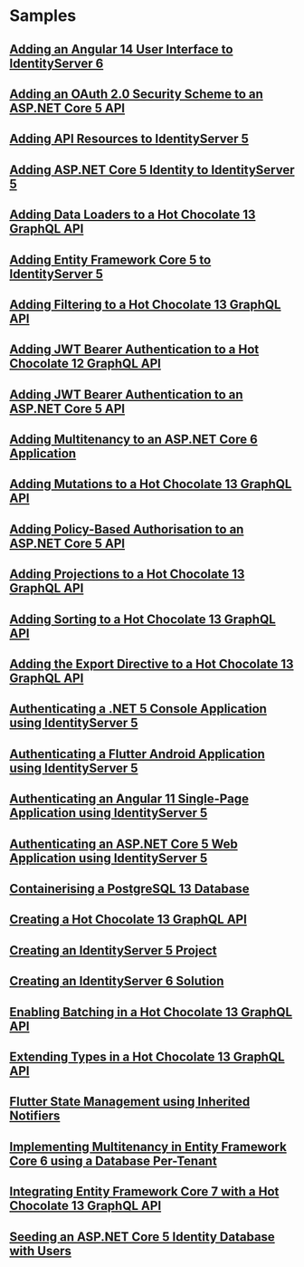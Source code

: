 # Samples

## [Adding an Angular 14 User Interface to IdentityServer 6](./adding-an-angular-14-user-interface-to-identityserver-6)

## [Adding an OAuth 2.0 Security Scheme to an ASP.NET Core 5 API](./adding-an-oauth-2-security-scheme-to-an-aspnet-core-5-api)

## [Adding API Resources to IdentityServer 5](./adding-api-resources-to-identityserver-5)

## [Adding ASP.NET Core 5 Identity to IdentityServer 5](./adding-aspnet-core-5-identity-to-identityserver-5)

## [Adding Data Loaders to a Hot Chocolate 13 GraphQL API](./adding-data-loaders-to-a-hot-chocolate-13-graphql-api)

## [Adding Entity Framework Core 5 to IdentityServer 5](./adding-entity-framework-core-5-to-identityserver-5)

## [Adding Filtering to a Hot Chocolate 13 GraphQL API](./adding-filtering-to-a-hot-chocolate-13-graphql-api)

## [Adding JWT Bearer Authentication to a Hot Chocolate 12 GraphQL API](./adding-jwt-bearer-authentication-to-a-hot-chocolate-12-graphql-api)

## [Adding JWT Bearer Authentication to an ASP.NET Core 5 API](./adding-jwt-bearer-authentication-to-an-aspnet-core-5-api)

## [Adding Multitenancy to an ASP.NET Core 6 Application](./adding-multitenancy-to-an-aspnet-core-6-application)

## [Adding Mutations to a Hot Chocolate 13 GraphQL API](./adding-mutations-to-a-hot-chocolate-13-graphql-api)

## [Adding Policy-Based Authorisation to an ASP.NET Core 5 API](./adding-policy-based-authorisation-to-an-aspnet-core-5-api)

## [Adding Projections to a Hot Chocolate 13 GraphQL API](./adding-projections-to-a-hot-chocolate-13-graphql-api)

## [Adding Sorting to a Hot Chocolate 13 GraphQL API](./adding-sorting-to-a-hot-chocolate-13-graphql-api)

## [Adding the Export Directive to a Hot Chocolate 13 GraphQL API](./adding-the-export-directive-to-a-hot-chocolate-13-graphql-api)

## [Authenticating a .NET 5 Console Application using IdentityServer 5](./authenticating-a-dotnet-5-console-application-using-identityserver-5)

## [Authenticating a Flutter Android Application using IdentityServer 5](./authenticating-a-flutter-android-application-using-identityserver-5)

## [Authenticating an Angular 11 Single-Page Application using IdentityServer 5](./authenticating-an-angular-11-single-page-application-using-identityserver-5)

## [Authenticating an ASP.NET Core 5 Web Application using IdentityServer 5](./authenticating-an-aspnet-core-5-web-application-using-identityserver-5)

## [Containerising a PostgreSQL 13 Database](./containerising-a-postgresql-13-database)

## [Creating a Hot Chocolate 13 GraphQL API](./creating-a-hot-chocolate-13-graphql-api)

## [Creating an IdentityServer 5 Project](./creating-an-identityserver-5-project)

## [Creating an IdentityServer 6 Solution](./creating-an-identityserver-6-solution)

## [Enabling Batching in a Hot Chocolate 13 GraphQL API](./enabling-batching-in-a-hot-chocolate-13-graphql-api)

## [Extending Types in a Hot Chocolate 13 GraphQL API](./extending-types-in-a-hot-chocolate-13-graphql-api)

## [Flutter State Management using Inherited Notifiers](./flutter-state-management-using-inherited-notifiers)

## [Implementing Multitenancy in Entity Framework Core 6 using a Database Per-Tenant](./implementing-multitenancy-in-entity-framework-core-6-using-a-database-per-tenant)

## [Integrating Entity Framework Core 7 with a Hot Chocolate 13 GraphQL API](./integrating-entity-framework-core-7-with-a-hot-chocolate-13-graphql-api)

## [Seeding an ASP.NET Core 5 Identity Database with Users](./seeding-an-aspnet-core-5-identity-database-with-users)
